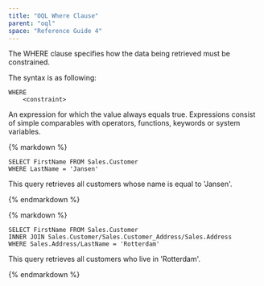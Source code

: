 ```yaml
---
title: "OQL Where Clause"
parent: "oql"
space: "Reference Guide 4"
---
```

The WHERE clause specifies how the data being retrieved must be constrained.

The syntax is as following:

```
WHERE
    <constraint>

```

**<constraint>**
An expression for which the value always equals true. Expressions consist of simple comparables with operators, functions, keywords or system variables.

<div class="alert alert-info">{% markdown %}

```
SELECT FirstName FROM Sales.Customer
WHERE LastName = 'Jansen'
```

This query retrieves all customers whose name is equal to 'Jansen'.

{% endmarkdown %}</div><div class="alert alert-info">{% markdown %}

```
SELECT FirstName FROM Sales.Customer
INNER JOIN Sales.Customer/Sales.Customer_Address/Sales.Address
WHERE Sales.Address/LastName = 'Rotterdam'
```

This query retrieves all customers who live in 'Rotterdam'.

{% endmarkdown %}</div>
